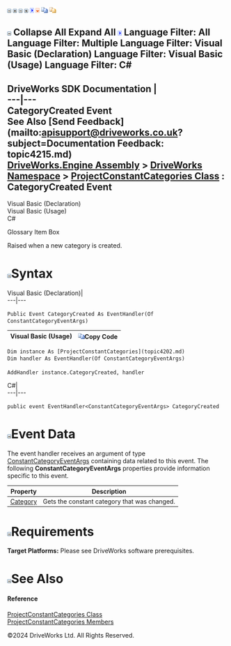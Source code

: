 ![](dotnetimages/collapse.gif) ![](dotnetimages/expand.gif) ![](dotnetimages/collapse.gif) ![](dotnetimages/expand.gif) ![](dotnetimages/drpdown.gif) ![](dotnetimages/drpdown_orange.gif) ![](dotnetimages/copycode.gif) ![](dotnetimages/copycodeHighlight.gif)

![](dotnetimages/collapse.gif) Collapse All Expand All ![](dotnetimages/drpdown.gif) Language Filter: All  Language Filter: Multiple  Language Filter: Visual Basic (Declaration) Language Filter: Visual Basic (Usage) Language Filter: C#  
---  
DriveWorks SDK Documentation  |   
---|---  
CategoryCreated Event   
See Also [Send Feedback](mailto:apisupport@driveworks.co.uk?subject=Documentation Feedback: topic4215.md)  
[DriveWorks.Engine Assembly](topic2156.md) > [DriveWorks Namespace](topic2159.md) > [ProjectConstantCategories Class](topic4202.md) : CategoryCreated Event  
---  
  
Visual Basic (Declaration)    
Visual Basic (Usage)    
C# 

Glossary Item Box

Raised when a new category is created. 

# ![](dotnetimages/collapse.gif)Syntax

Visual Basic (Declaration)|   
---|---  
      
    
    Public Event CategoryCreated As EventHandler(Of ConstantCategoryEventArgs)  
  
Visual Basic (Usage)| ![](dotnetimages/copycode.gif)Copy Code  
---|---  
      
    
    Dim instance As [ProjectConstantCategories](topic4202.md)
    Dim handler As EventHandler(Of ConstantCategoryEventArgs)
     
    AddHandler instance.CategoryCreated, handler  
  
C#|   
---|---  
      
    
    public event EventHandler<ConstantCategoryEventArgs> CategoryCreated  
  
# ![](dotnetimages/collapse.gif)Event Data

The event handler receives an argument of type [ConstantCategoryEventArgs](topic2572.md) containing data related to this event. The following **ConstantCategoryEventArgs** properties provide information specific to this event.

Property| Description  
---|---  
[Category](topic2582.md)| Gets the constant category that was changed.   
  
# ![](dotnetimages/collapse.gif)Requirements

**Target Platforms:** Please see DriveWorks software prerequisites.

# ![](dotnetimages/collapse.gif)See Also

#### Reference

[ProjectConstantCategories Class](topic4202.md)   
[ProjectConstantCategories Members](topic4203.md)

©2024 DriveWorks Ltd. All Rights Reserved.
